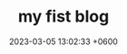 ---
layout: post
title:  "my fist blog"
date:   2023-03-05 13:02:33 +0600
categories: jekyll update
---